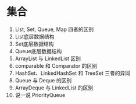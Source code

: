 # 集合
1. List, Set, Queue, Map 四者的区别
2. List底层数据结构
3. Set底层数据结构
4. Queue底层数据结构
5. ArrayList 与 LinkedList 区别
6. comparable 和 Comparator 的区别
7. HashSet、LinkedHashSet 和 TreeSet 三者的异同
8. Queue 与 Deque 的区别
9. ArrayDeque 与 LinkedList 的区别
10. 说一说 PriorityQueue